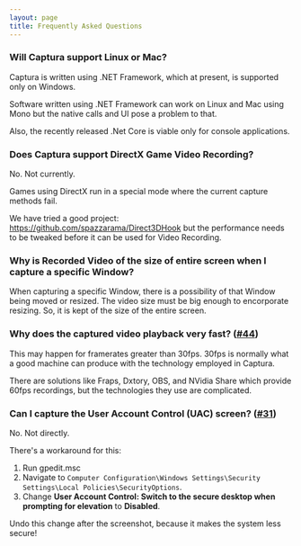 ```yaml
---
layout: page
title: Frequently Asked Questions
---
```


### Will Captura support Linux or Mac?
Captura is written using .NET Framework, which at present, is supported only on Windows.

Software written using .NET Framework can work on Linux and Mac using Mono but the native calls and UI pose a problem to that.

Also, the recently released .Net Core is viable only for console applications.

### Does Captura support DirectX Game Video Recording?
No. Not currently.

Games using DirectX run in a special mode where the current capture methods fail.

We have tried a good project: https://github.com/spazzarama/Direct3DHook but the performance needs to be tweaked before it can be used for Video Recording.

### Why is Recorded Video of the size of entire screen when I capture a specific Window?
When capturing a specific Window, there is a possibility of that Window being moved or resized.
The video size must be big enough to encorporate resizing.
So, it is kept of the size of the entire screen.

### Why does the captured video playback very fast? ([#44](https://github.com/MathewSachin/Captura/issues/44))
This may happen for framerates greater than 30fps.
30fps is normally what a good machine can produce with the technology employed in Captura.

There are solutions like Fraps, Dxtory, OBS, and NVidia Share which provide 60fps recordings, but the technologies they use are complicated.

### Can I capture the User Account Control (UAC) screen? ([#31](https://github.com/MathewSachin/Captura/issues/31))
No. Not directly.

There's a workaround for this:
1. Run gpedit.msc
2. Navigate to `Computer Configuration\Windows Settings\Security Settings\Local Policies\SecurityOptions`.
3. Change **User Account Control: Switch to the secure desktop when prompting for elevation** to **Disabled**.

Undo this change after the screenshot, because it makes the system less secure!